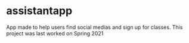 # assistantapp
App made to help users find social medias and sign up for classes. This project was last worked on Spring 2021

